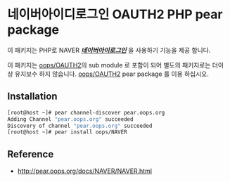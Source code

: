 네이버아이디로그인 OAUTH2 PHP pear package
==

이 패키지는 PHP로 NAVER ___[네이버아이로그인](https://developers.naver.com/docs/login/devguide/)___ 을 사용하기 기능을 제공 합니다.

이 패키지는 [oops/OAUTH2](https://github.com/OOPS-ORG-PHP/NAVER)의 sub module 로 포함이 되어 별도의 패키지로는 더이상 유지보수 하지 않습니다. [oops/OAUTH2](https://github.com/OOPS-ORG-PHP/NAVER) pear package 를 이용 하십시오.

## Installation

```bash
[root@host ~]# pear channel-discover pear.oops.org
Adding Channel "pear.oops.org" succeeded
Discovery of channel "pear.oops.org" succeeded
[root@host ~]# pear install oops/NAVER
```

## Reference

* http://pear.oops.org/docs/NAVER/NAVER.html

